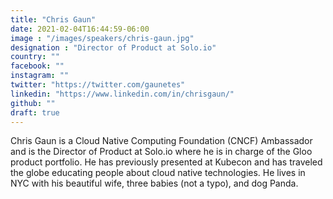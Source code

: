 ```yaml
---
title: "Chris Gaun"
date: 2021-02-04T16:44:59-06:00
image : "/images/speakers/chris-gaun.jpg"
designation : "Director of Product at Solo.io"
country: ""
facebook: ""
instagram: ""
twitter: "https://twitter.com/gaunetes"
linkedin: "https://www.linkedin.com/in/chrisgaun/"
github: ""
draft: true
---
```


Chris Gaun is a Cloud Native Computing Foundation (CNCF) Ambassador and is the Director of Product at Solo.io where he is in charge of the Gloo product portfolio. He has previously presented at Kubecon and has traveled the globe educating people about cloud native technologies. He lives in NYC with his beautiful wife, three babies (not a typo), and dog Panda.